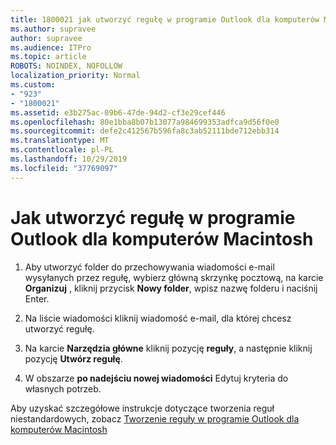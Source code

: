 ```yaml
---
title: 1800021 jak utworzyć regułę w programie Outlook dla komputerów Macintosh
ms.author: supravee
author: supravee
ms.audience: ITPro
ms.topic: article
ROBOTS: NOINDEX, NOFOLLOW
localization_priority: Normal
ms.custom:
- "923"
- "1800021"
ms.assetid: e3b275ac-09b6-47de-94d2-cf3e29cef446
ms.openlocfilehash: 80e1bba8b07b13077a984699353adfca9d56f0e0
ms.sourcegitcommit: defe2c412567b596fa8c3ab52111bde712ebb314
ms.translationtype: MT
ms.contentlocale: pl-PL
ms.lasthandoff: 10/29/2019
ms.locfileid: "37769097"
---
```

# <a name="how-to-create-a-rule-in-outlook-for-mac"></a>Jak utworzyć regułę w programie Outlook dla komputerów Macintosh

1. Aby utworzyć folder do przechowywania wiadomości e-mail wysyłanych przez regułę, wybierz główną skrzynkę pocztową, na karcie **Organizuj** , kliknij przycisk **Nowy folder**, wpisz nazwę folderu i naciśnij Enter.

2. Na liście wiadomości kliknij wiadomość e-mail, dla której chcesz utworzyć regułę.

3. Na karcie **Narzędzia główne** kliknij pozycję **reguły**, a następnie kliknij pozycję **Utwórz regułę**.

4. W obszarze **po nadejściu nowej wiadomości** Edytuj kryteria do własnych potrzeb. 

Aby uzyskać szczegółowe instrukcje dotyczące tworzenia reguł niestandardowych, zobacz [Tworzenie reguły w programie Outlook dla komputerów Macintosh](https://aka.ms/AA1uy0v)
  